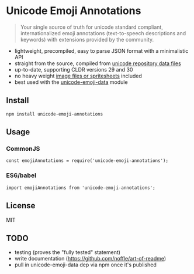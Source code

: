 # Unicode Emoji Annotations

> Your single source of truth for unicode standard compliant, internationalized emoji annotations (text-to-speech descriptions and keywords) with extensions provided by the community.

- lightweight, precompiled, easy to parse JSON format with a minimalistic API
- straight from the source, compiled from [unicode repository data files](http://unicode.org/repos/cldr/)
- up-to-date, supporting CLDR versions 29 and 30
- no heavy weight [image files or spritesheets](https://github.com/iamcal/emoji-data) included
- best used with the [unicode-emoji-data](TODO) module

## Install

`npm install unicode-emoji-annotations`

## Usage

### CommonJS

`const emojiAnnotations = require('unicode-emoji-annotations');`

### ES6/babel

`import emojiAnnotations from 'unicode-emoji-annotations';`

## License

MIT

## TODO

- testing (proves the "fully tested" statement)
- write documentation (https://github.com/noffle/art-of-readme)
- pull in unicode-emoji-data dep via npm once it's published
